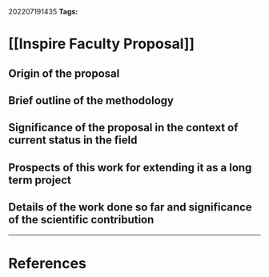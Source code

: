 
202207191435
**Tags:** 

# [[Inspire Faculty Proposal]]

## Origin of the proposal

## Brief outline of the methodology

## Significance of the proposal in the context of current status in the field

## Prospects of this work for extending it as a long term project

## Details of the work done so far and significance of the scientific contribution



---
# References